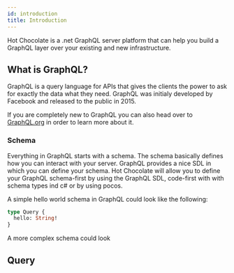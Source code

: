 ```yaml
---
id: introduction
title: Introduction
---
```


Hot Chocolate is a .net GraphQL server platform that can help you build a GraphQL layer over your existing and new infrastructure.

## What is GraphQL?

GraphQL is a query language for APIs that gives the clients the power to ask for exactly the data what they need. GraphQL was initialy developed by Facebook and released to the public in 2015.

If you are completely new to GraphQL you can also head over to [GraphQL.org](https://graphql.org) in order to learn more about it.

### Schema

Everything in GraphQL starts with a schema. The schema basically defines how you can interact with your server. GraphQL provides a nice SDL in which you can define your schema. Hot Chocolate will allow you to define your GraphQL schema-first by using the GraphQL SDL, code-first with with schema types ind c# or by using pocos.

A simple hello world schema in GraphQL could look like the following:

```graphql
type Query {
  hello: String!
}
```

A more complex schema could look

## Query
